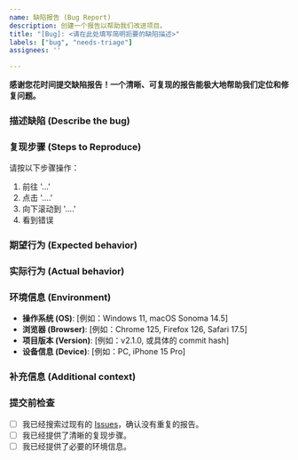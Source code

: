 ```yaml
---
name: 缺陷报告 (Bug Report)
description: 创建一个报告以帮助我们改进项目。
title: "[Bug]: <请在此处填写简明扼要的缺陷描述>"
labels: ["bug", "needs-triage"]
assignees: ''

---
```


**感谢您花时间提交缺陷报告！一个清晰、可复现的报告能极大地帮助我们定位和修复问题。**

### 描述缺陷 (Describe the bug)
<!-- 请清晰、简洁地描述这个缺陷是什么。 -->


### 复现步骤 (Steps to Reproduce)
<!-- 请按照以下步骤详细描述如何复现该缺陷。 -->
请按以下步骤操作：

1. 前往 '...'
2. 点击 '....'
3. 向下滚动到 '....'
4. 看到错误

### 期望行为 (Expected behavior)
<!-- 请清晰、简洁地描述你期望发生什么。 -->


### 实际行为 (Actual behavior)
<!-- 请描述实际发生了什么。如果可以，请附上截图或错误日志来帮助解释你的问题。 -->


### 环境信息 (Environment)
<!-- 请提供你的运行环境信息，这对于我们复现问题至关重要。 -->
- **操作系统 (OS)**: [例如：Windows 11, macOS Sonoma 14.5]
- **浏览器 (Browser)**: [例如：Chrome 125, Firefox 126, Safari 17.5]
- **项目版本 (Version)**: [例如：v2.1.0, 或具体的 commit hash]
- **设备信息 (Device)**: [例如：PC, iPhone 15 Pro]


### 补充信息 (Additional context)
<!-- 在这里添加关于这个问题的任何其他上下文。例如，问题是否是最近才出现的？是否只在特定网络环境下发生？ -->


### 提交前检查
<!-- 在提交前，请检查并勾选以下各项 -->
- [ ] 我已经搜索过现有的 [Issues](https://github.com/SliverKeigo/infinitenovel/issues)，确认没有重复的报告。
- [ ] 我已经提供了清晰的复现步骤。
- [ ] 我已经提供了必要的环境信息。

